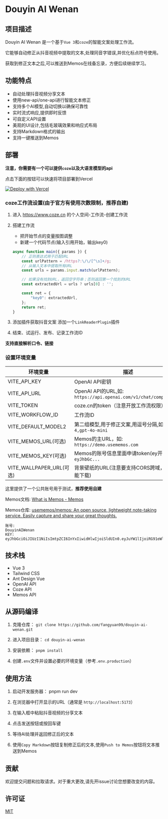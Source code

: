 # Douyin AI Wenan

## 项目描述

Douyin AI Wenan 是一个基于`Vue 3`和`coze`的智能文案处理工作流。

它能够自动修正从抖音视频中提取的文本,处理同音字错误,并优化标点符号使用。

获取到修正文本之后,可以推送到Memos在线备忘录，方便后续继续学习。

## 功能特点

- 自动处理抖音视频分享文本
- 使用new-api/one-api进行智能文本修正
- 支持多个AI模型,自动切换以确保可靠性
- 实时流式响应,提供即时反馈
- 可自定义API设置
- 美观的UI设计,包括毛玻璃效果和响应式布局
- 支持Markdown格式的输出
- 支持一键推送到Memos

## 部署

**注意，你需要有一个可以提供`coze`以及大语言模型的api**

点击下面的按钮可以快速将项目部署到Vercel

[![Deploy with Vercel](https://vercel.com/button)](https://vercel.com/new/clone?repository-url=https%3A%2F%2Fgithub.com%2Ffangyuan99%2Fdouyin-ai-wenan&env=VITE_API_KEY&env=VITE_API_URL&env=VITE_TOKEN&env=VITE_WORKFLOW_ID&env=VITE_DEFAULT_MODEL2&env=VITE_WALLPAPER_URL&env=VITE_MEMOS_URL&env=VITE_MEMOS_KEY&project-name=douyin-ai-wenan&repository-name=douyin-ai-wenan)


### coze工作流设置(由于官方有使用次数限制，推荐自建)

1. 进入 https://www.coze.cn 的个人空间-工作流-创建工作流

2. 搭建工作流
   - 把开始节点的变量按图调整
   - 新建一个代码节点(输入引用开始，输出key0)
    ```js
    async function main({ params }) {
        // 正则表达式用于匹配URL
        const urlPattern = /https?:\/\/[^\s]+/g;
        // 从输入文本中提取所有URL
        const urls = params.input.match(urlPattern);
    
        // 如果没有找到URL，返回空字符串；否则返回第一个找到的URL
        const extractedUrl = urls ? urls[0] : '';
    
        const ret = {
            "key0": extractedUrl,
        };
        return ret;
    }
    ```
3. 添加插件获取抖音文案
添加一个`LinkReaderPlugin`插件

4. 结束、试运行、发布、记录工作流ID

**支持直接解析口令、链接**

### 设置环境变量

| 环境变量                   | 描述                                                             |
|------------------------|----------------------------------------------------------------|
| VITE_API_KEY           | OpenAI API密钥                                                   |
| VITE_API_URL           | OpenAI API的URL,如: `https://api.openai.com/v1/chat/completions` |
| VITE_TOKEN    | coze.cn的token（注意开放工作流权限）                                       |
| VITE_WORKFLOW_ID    | 工作流ID                                                          |
| VITE_DEFAULT_MODEL2    | 第二组模型,用于修正文案,用逗号分隔,如: `gpt-4,gpt-4o-mini`                      |
| VITE_MEMOS_URL(可选)     | Memos的主URL，如: `https://demo.usememos.com`                      |
| VITE_MEMOS_KEY(可选)     | Memos的账号信息里面申请token(ey开头),如: `eyJhbGc...`                      |
| VITE_WALLPAPER_URL(可选) | 背景壁纸的URL(注意要支持CORS跨域，否则不能下载)                                   |

这里提供了一个公共账号用于测试，**推荐使用自建**

Memos文档:
[What is Memos - Memos](https://www.usememos.com/docs)

Memos仓库:
[usememos/memos: An open source, lightweight note-taking service. Easily capture and share your great thoughts.](https://github.com/usememos/memos)
```
账号:
DouyinAIWenan
KEY: 
eyJhbGciOiJIUzI1NiIsImtpZCI6InYxIiwidHlwIjoiSldUIn0.eyJuYW1lIjoiRG91eWluQUlXZW5hbiIsImlzcyI6Im1lbW9zIiwic3ViIjoiMTIiLCJhdWQiOlsidXNlci5hY2Nlc3MtdG9rZW4iXSwiaWF0IjoxNzI0NjgzNDAxfQ.yAiBw0oDxWuRgyEUGUcEM_fKomlL8TnPoNHindICAUU
```

## 技术栈

- Vue 3
- Tailwind CSS
- Ant Design Vue
- OpenAI API
- Coze API
- Memos API

## 从源码编译

1. 克隆仓库：
`git clone https://github.com/fangyuan99/douyin-ai-wenan.git`

2. 进入项目目录：
`cd douyin-ai-wenan`

3. 安装依赖：
`pnpm install`

4. 创建`.env`文件并设置必要的环境变量（参考`.env.production`）


## 使用方法

1. 启动开发服务器：
pnpm run dev

2. 在浏览器中打开显示的URL（通常是 `http://localhost:5173`）

3. 在输入框中粘贴抖音视频的分享文本

4. 点击发送按钮或按回车键

5. 等待AI处理并返回修正后的文本

6. 使用`Copy Markdown`按钮复制修正后的文本,使用`Push to Memos`按钮将文本推送到Memos

## 贡献

欢迎提交问题和拉取请求。对于重大更改,请先开issue讨论您想要改变的内容。

## 许可证

[MIT](https://choosealicense.com/licenses/mit/)
